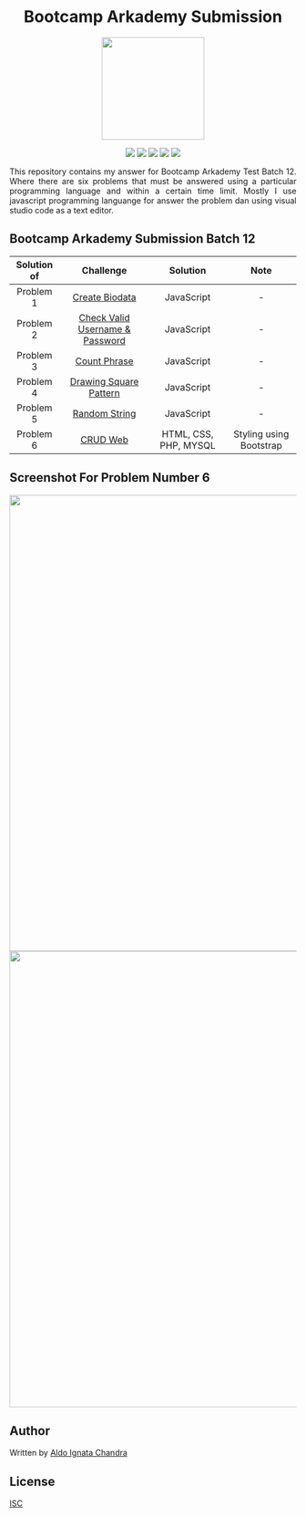 <h1 align="center">Bootcamp Arkademy Submission</h1>

<p align="center">
    <img height="180" src="https://www.arkademy.com/img/logo%20arkademy-01.9c1222ba.png">
</p>

<p align="center">
    <img src="https://img.shields.io/badge/%20-HTML-orange?style=for-the-badge&logo=html5">
    <img src="https://img.shields.io/badge/-CSS-blue?style=for-the-badge&logo=css3">
    <img src="https://img.shields.io/badge/-PHP-lightgrey?style=for-the-badge&logo=php">
    <img src="https://img.shields.io/badge/-MySQL-critical?style=for-the-badge&logo=MySQL">
    <img src="https://img.shields.io/badge/-Javascript-yellow?style=for-the-badge&logo=javascript">
</p>

<p align="justify">
    This repository contains my answer for Bootcamp Arkademy Test Batch 12. Where there are six problems that must be answered using a particular programming language and within a certain time limit. Mostly I use javascript programming languange for answer the problem dan using visual studio code as a text editor.
</p>

## Bootcamp Arkademy Submission Batch 12
| Solution of | Challenge                       | Solution | Note |
|:--:|:-------------------------------:|:--------:|:--------:|
| Problem 1 | [Create Biodata](https://github.com/aldoignatachandra/Bootcamp_Arkademy_Submission/blob/master/01_ArkademyB12k3-A.js) | JavaScript | - |
| Problem 2 | [Check Valid Username & Password](https://github.com/aldoignatachandra/Bootcamp_Arkademy_Submission/blob/master/02_ArkademyB12k3-A.js) | JavaScript | - |
| Problem 3 | [Count Phrase](https://github.com/aldoignatachandra/Bootcamp_Arkademy_Submission/blob/master/03_ArkademyB12k3-A.js) | JavaScript | - |
| Problem 4 | [Drawing Square Pattern](https://github.com/aldoignatachandra/Bootcamp_Arkademy_Submission/blob/master/04_ArkademyB12k3-A.js) | JavaScript | - |
| Problem 5 | [Random String](https://github.com/aldoignatachandra/Bootcamp_Arkademy_Submission/blob/master/05_ArkademyB12k3-A.js) | JavaScript | - |
| Problem 6 | [CRUD Web](https://github.com/aldoignatachandra/Bootcamp_Arkademy_Submission/tree/master/06_ArkademyB12k3-A) | HTML, CSS, PHP, MYSQL | Styling using Bootstrap |

## Screenshot For Problem Number 6
<p align='center'>
  <span>
      <image width="800" src="Screenshot_Tabel.png" />
      <image width="800" src="Screenshot_Add.png" />
  </span>
</p>

## Author
Written by [Aldo Ignata Chandra](https://github.com/aldoignatachandra)

## License
[ISC](https://en.wikipedia.org/wiki/ISC_license "ISC")
